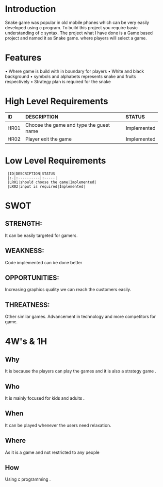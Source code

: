 # Introduction
Snake game was popular in old mobile phones which can be very easily developed using c program. To build this project you require basic understanding of c syntax. 
The project what I have done is a Game based project and named it as Snake game. where players will select a game.

# Features
•	Where game is build with in boundary for players
•	White and black background 
•	symbols and alphabets represents snake and fruits respectively
•	Strategy plan is required for the snake

# High Level Requirements
   |ID|DESCRIPTION|STATUS|
   |:-|:----------|:-----|
   |HR01|Choose the game and type the guest name|Implemented|
   |HR02|Player exit the game|Implemented|

# Low Level Requirements
     |ID|DESCRIPTION|STATUS
     |:-|:----------|:-----|
     |LR01|should choose the game|Implemented|
     |LR02|input is required|Implemented|




# SWOT
## STRENGTH:
It can be easily targeted for gamers.
## WEAKNESS:
Code implemented can be done better 
## OPPORTUNITIES:
 Increasing graphics quality we can reach the customers easily.
## THREATNESS:
 Other similar games.
 Advancement in technology and more competitors for game.

# 4W's & 1H
## Why
It is because the players can play the games and it is also a strategy game . 
## Who
It is mainly focused for kids and adults .
## When
It can be played whenever the users need relaxation.
## Where
As it is a game and not restricted to any people 
## How
Using c programming .
